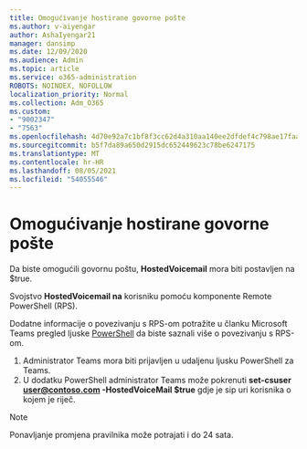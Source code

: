 ```yaml
---
title: Omogućivanje hostirane govorne pošte
ms.author: v-aiyengar
author: AshaIyengar21
manager: dansimp
ms.date: 12/09/2020
ms.audience: Admin
ms.topic: article
ms.service: o365-administration
ROBOTS: NOINDEX, NOFOLLOW
localization_priority: Normal
ms.collection: Adm_O365
ms.custom:
- "9002347"
- "7563"
ms.openlocfilehash: 4d70e92a7c1bf8f3cc62d4a310aa140ee2dfdef4c798ae17faa961736d9db500
ms.sourcegitcommit: b5f7da89a650d2915dc652449623c78be6247175
ms.translationtype: MT
ms.contentlocale: hr-HR
ms.lasthandoff: 08/05/2021
ms.locfileid: "54055546"
---
```

# <a name="how-to-enable-hosted-voicemail"></a>Omogućivanje hostirane govorne pošte

Da biste omogućili govornu poštu, **HostedVoicemail** mora biti postavljen na $true.

Svojstvo **HostedVoicemail na** korisniku pomoću komponente Remote PowerShell (RPS).

Dodatne informacije o povezivanju s RPS-om potražite u članku Microsoft Teams pregled ljuske [PowerShell](https://docs.microsoft.com/microsoftteams/teams-powershell-overview) da biste saznali više o povezivanju s RPS-om.

1. Administrator Teams mora biti prijavljen u udaljenu ljusku PowerShell za Teams.
1. U dodatku PowerShell administrator Teams može pokrenuti **set-csuser user@contoso.com -HostedVoiceMail $true** gdje je sip uri korisnika o kojem je riječ.

> [!NOTE]
> Ponavljanje promjena pravilnika može potrajati i do 24 sata.
